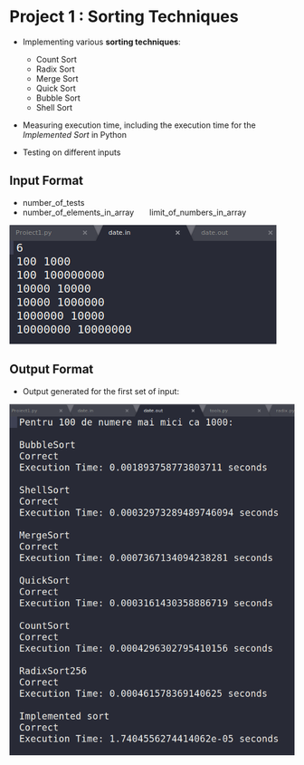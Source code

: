 
# Project 1 : Sorting Techniques

- Implementing various **sorting techniques**:

    * Count Sort
    * Radix Sort
    * Merge Sort
    * Quick Sort
    * Bubble Sort
    * Shell Sort
    
- Measuring execution time, including the execution time for the *Implemented Sort* in Python

- Testing on different inputs

## Input Format

- number_of_tests <br />
- number_of_elements_in_array &nbsp; &nbsp; &nbsp; limit_of_numbers_in_array

![](input.png)

## Output Format

- Output generated for the first set of input:

![](output.png)
